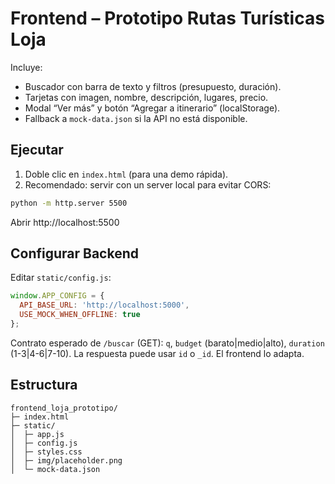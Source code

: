 # Frontend – Prototipo Rutas Turísticas Loja

Incluye:
- Buscador con barra de texto y filtros (presupuesto, duración).
- Tarjetas con imagen, nombre, descripción, lugares, precio.
- Modal “Ver más” y botón “Agregar a itinerario” (localStorage).
- Fallback a `mock-data.json` si la API no está disponible.

## Ejecutar
1) Doble clic en `index.html` (para una demo rápida).
2) Recomendado: servir con un server local para evitar CORS:
```bash
python -m http.server 5500
```
Abrir http://localhost:5500

## Configurar Backend
Editar `static/config.js`:
```js
window.APP_CONFIG = {
  API_BASE_URL: 'http://localhost:5000',
  USE_MOCK_WHEN_OFFLINE: true
};
```
Contrato esperado de `/buscar` (GET): `q`, `budget` (barato|medio|alto), `duration` (1-3|4-6|7-10).
La respuesta puede usar `id` o `_id`. El frontend lo adapta.

## Estructura
```
frontend_loja_prototipo/
├─ index.html
├─ static/
│  ├─ app.js
│  ├─ config.js
│  ├─ styles.css
│  ├─ img/placeholder.png
│  └─ mock-data.json
```